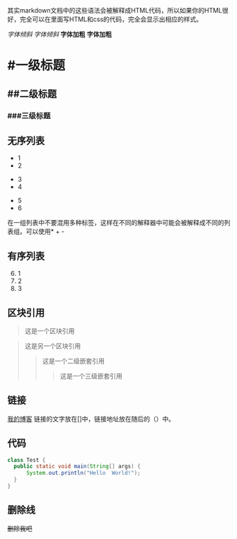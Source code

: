 其实markdown文档中的这些语法会被解释成HTML代码，所以如果你的HTML很好，完全可以在里面写HTML和css的代码，完全会显示出相应的样式。

*字体倾斜*
_字体倾斜_
**字体加粗**
__字体加粗__

# #一级标题
## ##二级标题
### ###三级标题


## 无序列表
* 1 
* 2
- 3
- 4
+ 5
+ 6

在一组列表中不要混用多种标签，这样在不同的解释器中可能会被解释成不同的列表组。可以使用* + -

## 有序列表
6. 1
7. 2
8. 3

## 区块引用
> 这是一个区块引用

> 这是另一个区块引用
>> 这是一个二级嵌套引用
>>> 这是一个三级嵌套引用

## 链接
[我的博客](https://my.oschina.net/epoch/home)
链接的文字放在[]中，链接地址放在随后的（）中。

## 代码
```java
class Test {
  public static void main(String[] args) {
      System.out.println("Hello  World!");
  }
}
```

## 删除线
~~删除我吧~~
